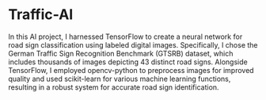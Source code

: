 # Traffic-AI
In this AI project, I harnessed TensorFlow to create a neural network for road sign classification using labeled digital images. Specifically, I chose the German Traffic Sign Recognition Benchmark (GTSRB) dataset, which includes thousands of images depicting 43 distinct road signs. Alongside TensorFlow, I employed opencv-python to preprocess images for improved quality and used scikit-learn for various machine learning functions, resulting in a robust system for accurate road sign identification.
